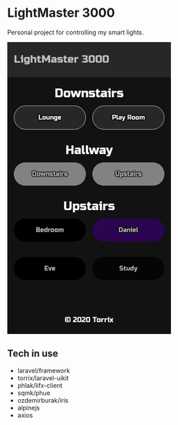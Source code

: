# LightMaster 3000

Personal project for controlling my smart lights.

![LightMaster 3000 screenshot](public/images/lightmaster3000.jpg)

## Tech in use

* laravel/framework
* torrix/laravel-uikit
* phlak/lifx-client
* sqmk/phue
* ozdemirburak/iris
* alpinejs
* axios
